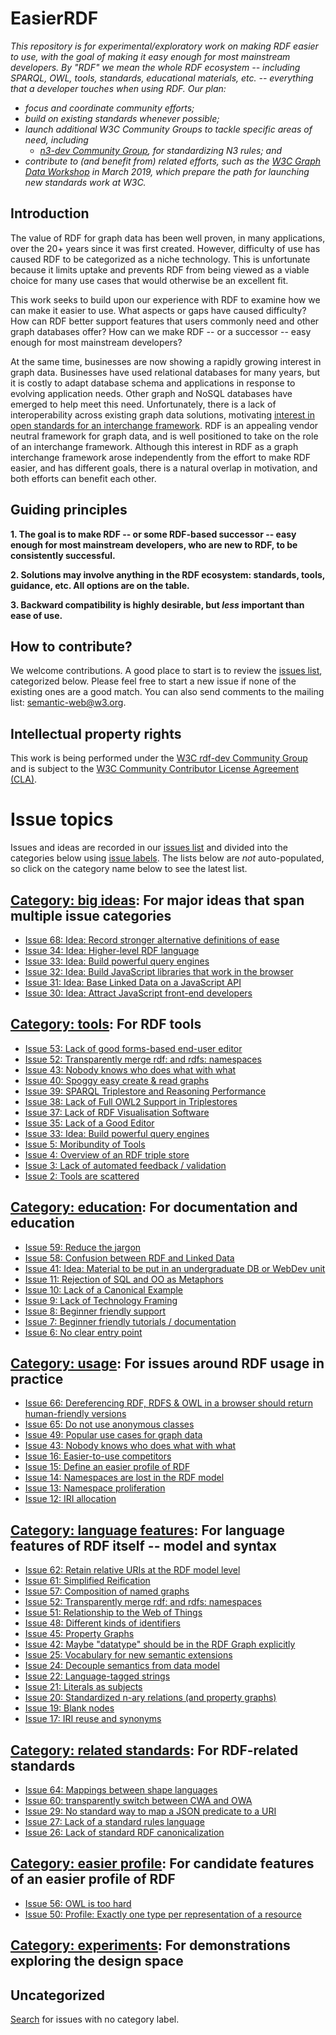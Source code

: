 # EasierRDF

_This repository is for experimental/exploratory work on making RDF easier to use, with the goal of making it easy enough for most mainstream developers.  By "RDF" we mean the whole RDF ecosystem -- including SPARQL, OWL, tools, standards, educational materials, etc. -- everything that a developer touches when using RDF.  Our plan:_
* _focus and coordinate community efforts;_
* _build on existing standards whenever possible;_
* _launch additional W3C Community Groups to tackle specific areas of need, including_
  * _[n3-dev Community Group](https://www.w3.org/community/n3-dev/), for standardizing N3 rules; and_
* _contribute to (and benefit from) related efforts, such as the [W3C Graph Data Workshop](https://www.w3.org/Data/events/data-ws-2019/cfp.html) in March 2019, which prepare the path for launching new standards work at W3C._

## Introduction

The value of RDF for graph data has been well proven, in many applications, over the 20+ years since it was first created.  However, difficulty of use has caused RDF to be categorized as a niche technology. This is unfortunate because it limits uptake and prevents RDF from being viewed as a viable choice for many use cases that would otherwise be an excellent fit.

This work seeks to build upon our experience with RDF to examine how we can make it easier to use.  What aspects or gaps have caused difficulty?    How can RDF better support features that users commonly need and other graph databases offer?  How can we make RDF -- or a successor -- easy enough for most mainstream developers?

At the same time, businesses are now showing a rapidly growing interest in graph data.  Businesses have used relational databases for many years, but it is costly to adapt database schema and applications in response to evolving application needs.  Other graph and NoSQL databases have emerged to help meet this need.  Unfortunately, there is a lack of interoperability across existing graph data solutions, motivating [interest in open standards for an interchange framework](https://www.w3.org/Data/events/data-ws-2019/cfp.html).  RDF is an appealing vendor neutral framework for graph data, and is well positioned to take on the role of an interchange framework.  Although this interest in RDF as a graph interchange framework arose independently from the effort to make RDF easier, and has different goals, there is a natural overlap in motivation, and both efforts can benefit each other.

## Guiding principles

**1. The goal is to make RDF -- or some RDF-based successor -- easy enough for most mainstream developers, who are new to RDF, to be consistently successful.**

**2. Solutions may involve anything in the RDF ecosystem: standards, tools, guidance, etc.  All options are on the table.**

**3. Backward compatibility is highly desirable, but *less* important than ease of use.**

## How to contribute?

We welcome contributions. A good place to start is to review the [issues list](https://github.com/w3c/EasierRDF/issues), categorized below. Please feel free to start a new issue if none of the existing ones are a good match. You can also send comments to the mailing list: [semantic-web@w3.org](https://lists.w3.org/Archives/Public/semantic-web/).

## Intellectual property rights

This work is being performed under the [W3C rdf-dev Community Group](https://www.w3.org/community/rdf-dev/) and is subject to the [W3C Community Contributor License Agreement (CLA)](https://www.w3.org/community/about/agreements/cla/).

# Issue topics

Issues and ideas are recorded in our [issues list](https://github.com/w3c/EasierRDF/issues) and divided into the categories below using [issue labels](https://github.com/w3c/EasierRDF/labels).  The lists below are *not* auto-populated, so click on the category name below to see the latest list.

## [Category: big ideas](https://github.com/w3c/EasierRDF/labels/Category%3A%20big%20ideas): For major ideas that span multiple issue categories
<!-- BEGIN_DO_NOT_EDIT! Category: big ideas -->
* [Issue 68: Idea: Record stronger alternative definitions of ease](https://github.com/w3c/EasierRDF/issues/68)
* [Issue 34: Idea: Higher-level RDF language](https://github.com/w3c/EasierRDF/issues/34)
* [Issue 33: Idea: Build powerful query engines](https://github.com/w3c/EasierRDF/issues/33)
* [Issue 32: Idea: Build JavaScript libraries that work in the browser](https://github.com/w3c/EasierRDF/issues/32)
* [Issue 31: Idea: Base Linked Data on a JavaScript API](https://github.com/w3c/EasierRDF/issues/31)
* [Issue 30: Idea: Attract JavaScript front-end developers](https://github.com/w3c/EasierRDF/issues/30)
<!-- END_DO_NOT_EDIT! Category: big ideas -->

## [Category: tools](https://github.com/w3c/EasierRDF/labels/Category%3A%20tools): For RDF tools
<!-- BEGIN_DO_NOT_EDIT! Category: tools -->
* [Issue 53: Lack of good forms-based end-user editor](https://github.com/w3c/EasierRDF/issues/53)
* [Issue 52: Transparently merge rdf: and rdfs: namespaces](https://github.com/w3c/EasierRDF/issues/52)
* [Issue 43: Nobody knows who does what with what](https://github.com/w3c/EasierRDF/issues/43)
* [Issue 40: Spoggy easy create & read graphs](https://github.com/w3c/EasierRDF/issues/40)
* [Issue 39: SPARQL Triplestore and Reasoning Performance](https://github.com/w3c/EasierRDF/issues/39)
* [Issue 38: Lack of Full OWL2 Support in Triplestores](https://github.com/w3c/EasierRDF/issues/38)
* [Issue 37: Lack of RDF Visualisation Software](https://github.com/w3c/EasierRDF/issues/37)
* [Issue 35: Lack of a Good Editor](https://github.com/w3c/EasierRDF/issues/35)
* [Issue 33: Idea: Build powerful query engines](https://github.com/w3c/EasierRDF/issues/33)
* [Issue 5: Moribundity of Tools](https://github.com/w3c/EasierRDF/issues/5)
* [Issue 4: Overview of an RDF triple store](https://github.com/w3c/EasierRDF/issues/4)
* [Issue 3: Lack of automated feedback / validation](https://github.com/w3c/EasierRDF/issues/3)
* [Issue 2: Tools are scattered](https://github.com/w3c/EasierRDF/issues/2)
<!-- END_DO_NOT_EDIT! Category: tools -->

## [Category: education](https://github.com/w3c/EasierRDF/labels/Category%3A%20education): For documentation and education
<!-- BEGIN_DO_NOT_EDIT! Category: education -->
* [Issue 59: Reduce the jargon](https://github.com/w3c/EasierRDF/issues/59)
* [Issue 58: Confusion between RDF and Linked Data](https://github.com/w3c/EasierRDF/issues/58)
* [Issue 41: Idea: Material to be put in an undergraduate DB or WebDev unit](https://github.com/w3c/EasierRDF/issues/41)
* [Issue 11: Rejection of SQL and OO as Metaphors](https://github.com/w3c/EasierRDF/issues/11)
* [Issue 10: Lack of a Canonical Example](https://github.com/w3c/EasierRDF/issues/10)
* [Issue 9: Lack of Technology Framing](https://github.com/w3c/EasierRDF/issues/9)
* [Issue 8: Beginner friendly support](https://github.com/w3c/EasierRDF/issues/8)
* [Issue 7: Beginner friendly tutorials / documentation](https://github.com/w3c/EasierRDF/issues/7)
* [Issue 6: No clear entry point](https://github.com/w3c/EasierRDF/issues/6)
<!-- END_DO_NOT_EDIT! Category: education -->

## [Category: usage](https://github.com/w3c/EasierRDF/labels/Category%3A%20usage): For issues around RDF usage in practice
<!-- BEGIN_DO_NOT_EDIT! Category: usage -->
* [Issue 66: Dereferencing RDF, RDFS & OWL in a browser should return human-friendly versions](https://github.com/w3c/EasierRDF/issues/66)
* [Issue 65: Do not use anonymous classes](https://github.com/w3c/EasierRDF/issues/65)
* [Issue 49: Popular use cases for graph data](https://github.com/w3c/EasierRDF/issues/49)
* [Issue 43: Nobody knows who does what with what](https://github.com/w3c/EasierRDF/issues/43)
* [Issue 16: Easier-to-use competitors](https://github.com/w3c/EasierRDF/issues/16)
* [Issue 15: Define an easier profile of RDF](https://github.com/w3c/EasierRDF/issues/15)
* [Issue 14: Namespaces are lost in the RDF model](https://github.com/w3c/EasierRDF/issues/14)
* [Issue 13: Namespace proliferation](https://github.com/w3c/EasierRDF/issues/13)
* [Issue 12: IRI allocation](https://github.com/w3c/EasierRDF/issues/12)
<!-- END_DO_NOT_EDIT! Category: usage -->

## [Category: language features](https://github.com/w3c/EasierRDF/labels/Category%3A%20language%20features): For language features of RDF itself -- model and syntax
<!-- BEGIN_DO_NOT_EDIT! Category: language features -->
* [Issue 62: Retain relative URIs at the RDF model level](https://github.com/w3c/EasierRDF/issues/62)
* [Issue 61: Simplified Reification](https://github.com/w3c/EasierRDF/issues/61)
* [Issue 57: Composition of named graphs](https://github.com/w3c/EasierRDF/issues/57)
* [Issue 52: Transparently merge rdf: and rdfs: namespaces](https://github.com/w3c/EasierRDF/issues/52)
* [Issue 51: Relationship to the Web of Things](https://github.com/w3c/EasierRDF/issues/51)
* [Issue 48: Different kinds of identifiers](https://github.com/w3c/EasierRDF/issues/48)
* [Issue 45: Property Graphs](https://github.com/w3c/EasierRDF/issues/45)
* [Issue 42: Maybe "datatype" should be in the RDF Graph explicitly](https://github.com/w3c/EasierRDF/issues/42)
* [Issue 25: Vocabulary for new semantic extensions](https://github.com/w3c/EasierRDF/issues/25)
* [Issue 24: Decouple semantics from data model](https://github.com/w3c/EasierRDF/issues/24)
* [Issue 22: Language-tagged strings](https://github.com/w3c/EasierRDF/issues/22)
* [Issue 21: Literals as subjects](https://github.com/w3c/EasierRDF/issues/21)
* [Issue 20: Standardized n-ary relations (and property graphs)](https://github.com/w3c/EasierRDF/issues/20)
* [Issue 19: Blank nodes](https://github.com/w3c/EasierRDF/issues/19)
* [Issue 17: IRI reuse and synonyms](https://github.com/w3c/EasierRDF/issues/17)
<!-- END_DO_NOT_EDIT! Category: language features -->

## [Category: related standards](https://github.com/w3c/EasierRDF/labels/Category%3A%20related%20standards): For RDF-related standards
<!-- BEGIN_DO_NOT_EDIT! Category: related standards -->
* [Issue 64: Mappings between shape languages](https://github.com/w3c/EasierRDF/issues/64)
* [Issue 60: transparently switch between CWA and OWA](https://github.com/w3c/EasierRDF/issues/60)
* [Issue 29: No standard way to map a JSON predicate to a URI](https://github.com/w3c/EasierRDF/issues/29)
* [Issue 27: Lack of a standard rules language](https://github.com/w3c/EasierRDF/issues/27)
* [Issue 26: Lack of standard RDF canonicalization](https://github.com/w3c/EasierRDF/issues/26)
<!-- END_DO_NOT_EDIT! Category: related standards -->


## [Category: easier profile](https://github.com/w3c/EasierRDF/labels/Category%3A%20easier%20profile): For candidate features of an easier profile of RDF
<!-- BEGIN_DO_NOT_EDIT! Category: easier profile -->
* [Issue 56: OWL is too hard](https://github.com/w3c/EasierRDF/issues/56)
* [Issue 50: Profile: Exactly one type per representation of a resource](https://github.com/w3c/EasierRDF/issues/50)
<!-- END_DO_NOT_EDIT! Category: easier profile -->


## [Category: experiments](https://github.com/w3c/EasierRDF/labels/Category%3A%20experiments): For demonstrations exploring the design space
<!-- BEGIN_DO_NOT_EDIT! Category: experiments -->
<!-- END_DO_NOT_EDIT! Category: experiments -->

## Uncategorized
[Search](https://github.com/w3c/EasierRDF/issues?utf8=%E2%9C%93&q=is%3Aissue+is%3Aopen+no%3Alabel) for issues with no category label.
